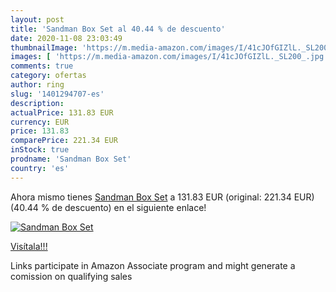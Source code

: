 ```yaml
---
layout: post
title: 'Sandman Box Set al 40.44 % de descuento'
date: 2020-11-08 23:03:49
thumbnailImage: 'https://m.media-amazon.com/images/I/41cJOfGIZlL._SL200_.jpg'
images: [ 'https://m.media-amazon.com/images/I/41cJOfGIZlL._SL200_.jpg' ]
comments: true
category: ofertas
author: ring
slug: '1401294707-es'
description:
actualPrice: 131.83 EUR
currency: EUR
price: 131.83
comparePrice: 221.34 EUR
inStock: true
prodname: 'Sandman Box Set'
country: 'es'
---
```


Ahora mismo tienes [Sandman Box Set](https://www.amazon.es/dp/1401294707/?tag=tolees-21) a 131.83 EUR (original: 221.34 EUR) (40.44 %  de descuento) en el siguiente enlace!

[![Sandman Box Set](https://m.media-amazon.com/images/I/41cJOfGIZlL._SL200_.jpg)](https://www.amazon.es/dp/1401294707/?tag=tolees-21)

[Visítala!!!](https://www.amazon.es/dp/1401294707/?tag=tolees-21)

Links participate in Amazon Associate program and might generate a comission on qualifying sales
